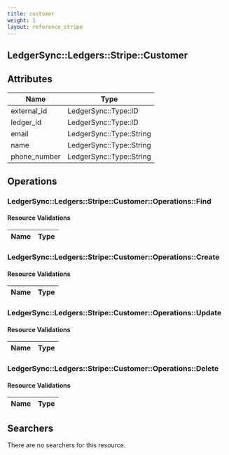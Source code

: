 ```yaml
---
title: customer
weight: 1
layout: reference_stripe
---
```


## LedgerSync::Ledgers::Stripe::Customer

## Attributes

| Name | Type |
| ---- | ---- |
| external_id | LedgerSync::Type::ID |
| ledger_id | LedgerSync::Type::ID |
| email | LedgerSync::Type::String |
| name | LedgerSync::Type::String |
| phone_number | LedgerSync::Type::String |


## Operations

### LedgerSync::Ledgers::Stripe::Customer::Operations::Find

#### Resource Validations

| Name | Type |
| ---- | ---- |
### LedgerSync::Ledgers::Stripe::Customer::Operations::Create

#### Resource Validations

| Name | Type |
| ---- | ---- |
### LedgerSync::Ledgers::Stripe::Customer::Operations::Update

#### Resource Validations

| Name | Type |
| ---- | ---- |
### LedgerSync::Ledgers::Stripe::Customer::Operations::Delete

#### Resource Validations

| Name | Type |
| ---- | ---- |

## Searchers

There are no searchers for this resource.
